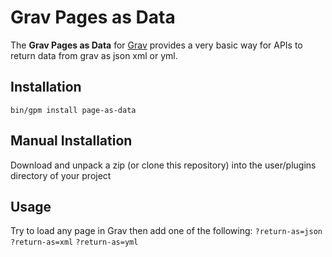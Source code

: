 # Grav Pages as Data

The **Grav Pages as Data** for [Grav](http://github.com/getgrav/grav) provides a very basic way for APIs to return data from grav as json xml or yml.

## Installation

```
bin/gpm install page-as-data
```

## Manual Installation

Download and unpack a zip (or clone this repository) into the user/plugins directory of your project

## Usage

Try to load any page in Grav then add one of the following:
`?return-as=json`
`?return-as=xml`
`?return-as=yml`
